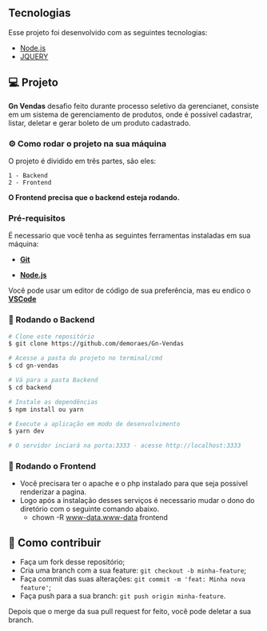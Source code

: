 ## Tecnologias

Esse projeto foi desenvolvido com as seguintes tecnologias:

- [Node.js](https://nodejs.org/en/)
- [JQUERY](https://jquery.com/)


## 💻 Projeto

 <b>Gn Vendas</b> desafio feito durante processo seletivo da gerencianet, consiste em um sistema de gerenciamento de produtos, onde é possivel cadastrar, listar, deletar e gerar boleto de um produto cadastrado.


### ⚙ Como rodar o projeto na sua máquina

  O projeto é dividido em três partes, são eles:

    1 - Backend
    2 - Frontend

  <b>O Frontend precisa que o backend esteja rodando.</b>

### Pré-requisitos

  É necessario que você tenha as seguintes ferramentas instaladas em sua máquina:

   - <b>[Git](https://git-scm.com)</b>

   - <b>[Node.js](https://nodejs.org/en/)</b>

  Você pode usar um editor de código de sua preferência, mas eu endico o <b>[VSCode](https://code.visualstudio.com/)</b>

### 🧭 Rodando o Backend

```bash
# Clone este repositório
$ git clone https://github.com/demoraes/Gn-Vendas

# Acesse a pasta do projeto no terminal/cmd
$ cd gn-vendas

# Vá para a pasta Backend
$ cd backend

# Instale as dependências
$ npm install ou yarn

# Execute a aplicação em modo de desenvolvimento
$ yarn dev

# O servidor inciará na porta:3333 - acesse http://localhost:3333 
```


### 🧭 Rodando o Frontend

- Você precisara ter o apache e o php instalado para que seja possivel renderizar a pagina.
- Logo após a instalação desses serviços é necessario mudar o dono do diretório com o seguinte comando abaixo.
  - chown -R www-data.www-data frontend

## 🤔 Como contribuir

- Faça um fork desse repositório;
- Cria uma branch com a sua feature: `git checkout -b minha-feature`;
- Faça commit das suas alterações: `git commit -m 'feat: Minha nova feature'`;
- Faça push para a sua branch: `git push origin minha-feature`.

Depois que o merge da sua pull request for feito, você pode deletar a sua branch.








